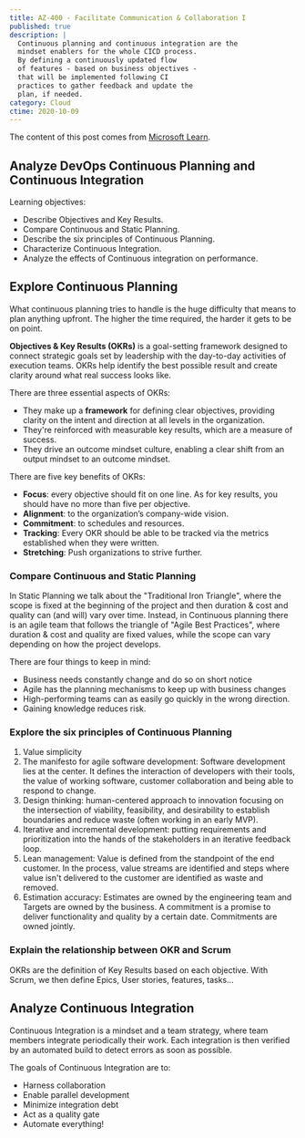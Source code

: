 ```yaml
---
title: AZ-400 - Facilitate Communication & Collaboration I
published: true
description: |
  Continuous planning and continuous integration are the
  mindset enablers for the whole CICD process.
  By defining a continuously updated flow
  of features - based on business objectives -
  that will be implemented following CI
  practices to gather feedback and update the
  plan, if needed.
category: Cloud
ctime: 2020-10-09
---
```


The content of this post comes from [Microsoft Learn](https://docs.microsoft.com/en-us/learn/modules/analyze-devops-continuous-planning-intergration/1-introduction).

## Analyze DevOps Continuous Planning and Continuous Integration 

Learning objectives:
* Describe Objectives and Key Results.
* Compare Continuous and Static Planning.
* Describe the six principles of Continuous Planning.
* Characterize Continuous Integration.
* Analyze the effects of Continuous integration on performance.

## Explore Continuous Planning

What continuous planning tries to handle is the huge difficulty that means to plan anything upfront. The higher the time required, the harder it gets to be on point.

**Objectives & Key Results (OKRs)** is a goal-setting framework designed to connect strategic goals set by leadership with the day-to-day activities of execution teams. OKRs help identify the best possible result and create clarity around what real success looks like.

There are three essential aspects of OKRs:

* They make up a **framework** for defining clear objectives, providing clarity on the intent and direction at all levels in the organization.
* They're reinforced with measurable key results, which are a measure of success.
* They drive an outcome mindset culture, enabling a clear shift from an output mindset to an outcome mindset.

There are five key benefits of OKRs:

* **Focus**: every objective should fit on one line. As for key results, you should have no more than five per objective.
* **Alignment**: to the organization’s company-wide vision.
* **Commitment**: to schedules and resources.
* **Tracking**: Every OKR should be able to be tracked via the metrics established when they were written.
* **Stretching**: Push organizations to strive further.

### Compare Continuous and Static Planning

In Static Planning we talk about the "Traditional Iron Triangle", where the scope is fixed at the beginning of the project and then duration & cost and quality can (and will) vary over time. Instead, in Continuous planning there is an agile team that follows the triangle of "Agile Best Practices", where duration & cost and quality are fixed values, while the scope can vary depending on how the project develops.

There are four things to keep in mind:

* Business needs constantly change and do so on short notice
* Agile has the planning mechanisms to keep up with business changes
* High-performing teams can as easily go quickly in the wrong direction.
* Gaining knowledge reduces risk.

### Explore the six principles of Continuous Planning

1. Value simplicity
1. The manifesto for agile software development: Software development lies at the center. It defines the interaction of developers with their tools, the value of working software, customer collaboration and being able to respond to change.
2. Design thinking: human-centered approach to innovation focusing on the intersection of viability, feasibility, and desirability to establish boundaries and reduce waste (often working in an early MVP).
3. Iterative and incremental development: putting requirements and prioritization into the hands of the stakeholders in an iterative feedback loop.
4. Lean management: Value is defined from the standpoint of the end customer. In the process, value streams are identified and steps where value isn't delivered to the customer are identified as waste and removed.
5. Estimation accuracy: Estimates are owned by the engineering team and Targets are owned by the business. A commitment is a promise to deliver functionality and quality by a certain date. Commitments are owned jointly.

### Explain the relationship between OKR and Scrum

OKRs are the definition of Key Results based on each objective. With Scrum, we then define Epics, User stories, features, tasks...

## Analyze Continuous Integration

Continuous Integration is a mindset and a team strategy, where team members integrate periodically their work. Each integration is then verified by an automated build to detect errors as soon as possible.


The goals of Continuous Integration are to:

* Harness collaboration
* Enable parallel development
* Minimize integration debt
* Act as a quality gate
* Automate everything!
